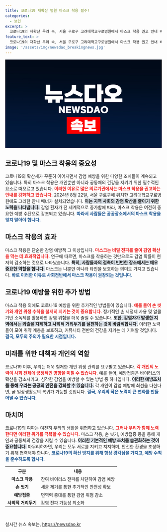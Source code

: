 ```yaml
---
title: 코로나19 재확산 병원 마스크 착용 필수!
categories:
  - 보건
excerpt: >
  코로나19의 재확산 우려 속, 서울 구로구 고려대학교구로병원에서 마스크 착용 권고 안내 배너가 설치되었습니다. 안전을 위해 꼭 확인하세요!
feature_text: >
  코로나19의 재확산 우려 속, 서울 구로구 고려대학교구로병원에서 마스크 착용 권고 안내 배너가 설치되었습니다. 안전을 위해 꼭 확인하세요!
image: '/assets/img/newsdao_breakingnews.jpg'
---
```


<p><img src="/assets/img/newsdao_breakingnews.jpg" alt="koreaapp 속보" /></p>

<h2 data-ke-size="size26">코로나19 및 마스크 착용의 중요성</h2>

<p data-ke-size="size16">코로나19의 확산세가 꾸준히 이어지면서 감염 예방을 위한 다양한 조치들이 계속되고 있습니다. 특히 마스크 착용은 개인뿐만 아니라 공동체의 건강을 지키기 위한 필수적인 요소로 떠오르고 있습니다. <b><span style="color: #ee2323;">이러한 이유로 많은 의료기관에서는 마스크 착용을 권고하는 안내를 강화하고 있습니다.</span></b> 2024년 8월 22일, 서울 구로구에 위치한 고려대학교구로병원에도 그러한 안내 배너가 설치되었습니다. <b><span style="background-color: #21538527;">이는 지역 사회의 감염 확산을 줄이기 위한 노력을 나타냅니다.</span></b> 감염 환자가 전 세계적으로 증가함에 따라, 마스크 착용은 여전히 중요한 예방 수단으로 강조되고 있습니다. <b><span style="color: #1a5490;">따라서 사람들은 공공장소에서의 마스크 착용을 잊지 말아야 합니다.</span></b> </p>

<h2>마스크 착용의 효과</h2>

<p data-ke-size="size16">마스크 착용은 단순한 감염 예방책 그 이상입니다. <b><span style="color: #ee2323;">마스크는 비말 전파를 줄여 감염 확산을 막는 데 효과적입니다.</span></b> 연구에 따르면, 마스크를 착용하는 것만으로도 감염 확률이 현저히 감소하는 것으로 나타났습니다. <b><span style="background-color: #21538527;">특히, 사람들과의 접촉이 빈번한 장소에서는 매우 중요한 역할을 합니다.</span></b> 마스크는 나뿐만 아니라 타인을 보호하는 의미도 가지고 있습니다. <b><span style="color: #1a5490;">바로 이러한 이유로 사회전반에서 마스크 착용이 권장되는 것입니다.</span></b> </p>

<h2>코로나19 예방을 위한 추가 방법</h2>

<p data-ke-size="size16">마스크 착용 외에도 코로나19 예방을 위한 추가적인 방법들이 있습니다. <b><span style="color: #ee2323;">예를 들어 손 씻기와 개인 위생 수칙을 철저히 지키는 것이 중요합니다.</span></b> 정기적인 손 세정제 사용 및 알콜 기반 소독제를 활용하면 감염 위험을 더욱 줄일 수 있습니다. <b><span style="background-color: #21538527;">또한, 감염자가 발생한 지역에서는 외출을 자제하고 사회적 거리두기를 실천하는 것이 바람직합니다.</span></b> 이러한 노력들이 모여 취약 계층을 보호하고, 커뮤니티 전반의 건강을 지키는 데 기여할 것입니다. <b><span style="color: #1a5490;">결국, 모두의 주의가 필요한 시점입니다.</span></b> </p>

<h2>미래를 위한 대책과 개인의 역할</h2>

<p data-ke-size="size16">코로나19 이후, 우리는 더욱 철저한 개인 위생 관리를 요구받고 있습니다. <b><span style="color: #ee2323;">각 개인의 노력이 사회 전체에 긍정적인 영향을 미칠 수 있습니다.</span></b> 예를 들어, 예방접종은 바이러스의 확산을 감소시키고, 심각한 감염을 예방할 수 있는 방법 중 하나입니다. <b><span style="background-color: #21538527;">이러한 예방조치를 통해 우리는 공공의 안전을 강화할 수 있습니다.</span></b> 각 개인이 감염 예방에 최선을 다한다면, 곧 일상생활로의 복귀가 가능할 것입니다. <b><span style="color: #1a5490;">결국, 우리의 작은 노력이 큰 변화를 만들어낼 수 있습니다.</span></b> </p>

<h2>마치며</h2>

<p data-ke-size="size16">코로나19의 여파는 여전히 우리의 생활을 위협하고 있습니다. <b><span style="color: #ee2323;">그러나 우리가 함께 노력한다면 이러한 위기를 극복할 수 있습니다.</span></b> 마스크 착용, 손 씻기, 예방접종 등을 통해 개인과 공동체의 건강을 지킬 수 있습니다. <b><span style="background-color: #21538527;">이러한 기본적인 예방 조치를 습관화하는 것이 중요합니다.</span></b> 마무리하자면, 우리는 모두 서로를 지키고 지지하며, 안전한 환경을 조성하기 위해 협력해야 합니다. <b><span style="color: #1a5490;">코로나19의 확산 방지를 위해 항상 경각심을 가지고, 예방 수칙을 준수하도록 합시다.</span></b> </p>

<table>
  <tr>
    <th><b>구분</b></th>
    <th><b>내용</b></th>
  </tr>
  <tr>
    <td style="text-align: center; height: 17px;"><b>마스크 착용</b></td>
    <td>잔여 바이러스 전파를 차단하여 감염 예방</td>
  </tr>
  <tr>
    <td style="text-align: center; height: 17px;"><b>손 씻기</b></td>
    <td>세균 제거를 통한 추가적인 안전성 확보</td>
  </tr>
  <tr>
    <td style="text-align: center; height: 17px;"><b>예방접종</b></td>
    <td>면역력 증대를 통한 감염 위험 감소</td>
  </tr>
  <tr>
    <td style="text-align: center; height: 17px;"><b>사회적 거리두기</b></td>
    <td>감염 전파 가능성 최소화</td>
  </tr>
</table>

<p data-ke-size="size16">&nbsp;</p>
실시간 뉴스 속보는, <a href="https://newsdao.kr" rel="dofollow">https://newsdao.kr</a>


